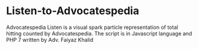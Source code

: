 # Listen-to-Advocatespedia
Advocatespedia Listen is a visual spark particle representation of total hitting counted by Advocatespedia. The script is in Javascript language and PHP 7 written by Adv. Faiyaz Khalid
